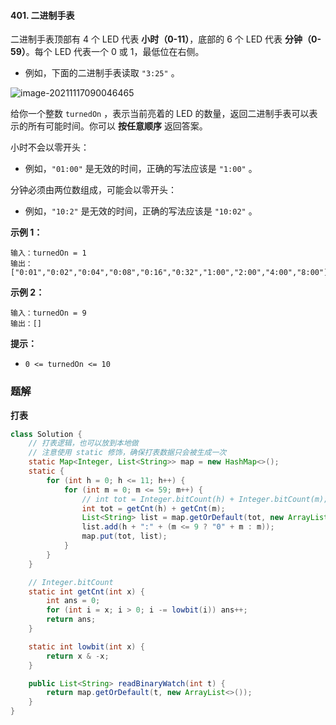 #### 401. 二进制手表

二进制手表顶部有 4 个 LED 代表 **小时（0-11）**，底部的 6 个 LED 代表 **分钟（0-59）**。每个 LED 代表一个 0 或 1，最低位在右侧。

- 例如，下面的二进制手表读取 `"3:25"` 。

![image-20211117090046465](http://gitlab.wsh-study.com/xp-study/LeeteCode/blob/master/字符串匹配/images/二进制手表/1.jpg)

给你一个整数 `turnedOn` ，表示当前亮着的 LED 的数量，返回二进制手表可以表示的所有可能时间。你可以 **按任意顺序** 返回答案。

小时不会以零开头：

- 例如，`"01:00"` 是无效的时间，正确的写法应该是 `"1:00"` 。

分钟必须由两位数组成，可能会以零开头：

- 例如，`"10:2"` 是无效的时间，正确的写法应该是 `"10:02"` 。

**示例 1：**

```shell
输入：turnedOn = 1
输出：["0:01","0:02","0:04","0:08","0:16","0:32","1:00","2:00","4:00","8:00"]
```

**示例 2：**

```shell
输入：turnedOn = 9
输出：[]
```

**提示：**

- `0 <= turnedOn <= 10`

### 题解

**打表**

```java
class Solution {    
    // 打表逻辑，也可以放到本地做
    // 注意使用 static 修饰，确保打表数据只会被生成一次
    static Map<Integer, List<String>> map = new HashMap<>();
    static {
        for (int h = 0; h <= 11; h++) {
            for (int m = 0; m <= 59; m++) {
                // int tot = Integer.bitCount(h) + Integer.bitCount(m);
                int tot = getCnt(h) + getCnt(m);
                List<String> list = map.getOrDefault(tot, new ArrayList<String>());
                list.add(h + ":" + (m <= 9 ? "0" + m : m));
                map.put(tot, list);
            }
        }
    }

    // Integer.bitCount
    static int getCnt(int x) {
        int ans = 0;
        for (int i = x; i > 0; i -= lowbit(i)) ans++;
        return ans;
    }

    static int lowbit(int x) {
        return x & -x;
    }

    public List<String> readBinaryWatch(int t) {
        return map.getOrDefault(t, new ArrayList<>());
    }
}
```

